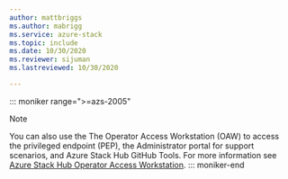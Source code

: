 ```yaml
---
author: mattbriggs
ms.author: mabrigg
ms.service: azure-stack
ms.topic: include
ms.date: 10/30/2020
ms.reviewer: sijuman
ms.lastreviewed: 10/30/2020

---
```


::: moniker range=">=azs-2005"
> [!Note] 
> You can also use the The Operator Access Workstation (OAW) to access the privileged endpoint (PEP), the Administrator portal for support scenarios, and Azure Stack Hub GitHub Tools. For more information see [Azure Stack Hub Operator Access Workstation](/azure-stack/operator/operator-access-workstation).
::: moniker-end